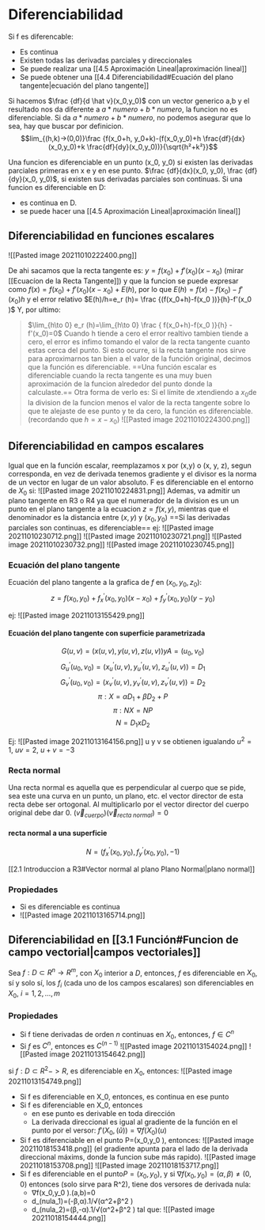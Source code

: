 # Diferenciabilidad
Si f es diferencable:
- Es continua
- Existen todas las derivadas parciales y direccionales
- Se puede realizar una [[4.5 Aproximación Lineal|aproximación lineal]] 
- Se puede obtener una  [[4.4 Diferenciabilidad#Ecuación del plano tangente|ecuación del plano tangente]]

Si hacemos $\frac {df}{d \hat v}(x_0,y_0)$ con un vector generico a,b y el resultado nos da diferente a $a*numero+b*numero$, la funcion no es diferenciable. Si da $a*numero+b*numero$, no podemos asegurar que lo sea, hay que buscar por definicion. 
$$lim_{(h,k)->(0,0)}\frac {f(x_0+h, y_0+k)-(f(x_0,y_0)+h \frac{df}{dx}(x_0,y_0)+k \frac{df}{dy}(x_0,y_0))}{\sqrt{h²+k²}}$$

Una funcion es diferenciable en un punto (x_0, y_0) si existen las derivadas parciales primeras en x e y en ese punto. $\frac {df}{dx}(x_0, y_0), \frac {df}{dy}(x_0, y_0)$, si existen sus derivadas parciales son continuas. 
Si una funcion es diferenciable en D:
- es continua en D.
- se puede hacer una [[4.5 Aproximación Lineal|aproximación lineal]]

## Diferenciabilidad en funciones escalares
![[Pasted image 20211010222400.png]]

De ahi sacamos que la recta tangente es: $y = f(x_0)+f'(x_0)(x-x_0)$ (mirar [[Ecuacíon de la Recta Tangente]]) y que la funcion se puede expresar como $f(x)= f(x_0)+f'(x_0)(x-x_0)+E(h)$, por lo que $E(h)=f(x)-f(x_0 )-f'(x_0 )h$ y el error relativo $E(h)/h=e_r (h)=   \frac {(f(x_0+h)-f(x_0 ))}{h}-f'(x_0 )$
Y, por ultimo:
>   $\lim_{h\to 0} e_r (h)=\lim_{h\to 0} \frac {   f(x_0+h)-f(x_0 )}{h} - f'(x_0)=0$
Cuando h tiende a cero el error realtivo tambien tiende a cero, el error es infimo tomando el valor de la recta tangente cuanto estas cerca del punto. Si esto ocurre, si la recta tangente nos sirve para aproximarnos tan bien a el valor de la función original, decimos que la función es diferenciable. ==Una función escalar es diferenciable cuando la recta tangente es una muy buen aproximación de la funcion alrededor del punto donde la calculaste.==
Otra forma de verlo es: Si el límite de $x$tendiendo a $x_0$de la division de la funcion menos el valor de la recta tangente sobre lo que te alejaste de ese punto y te da cero, la función es diferenciable.
(recordando que $h = x-x_0$)
![[Pasted image 20211010224300.png]]




## Diferenciabilidad en campos escalares
Igual que en la función escalar, reemplazamos x por (x,y) o (x, y, z), segun corresponda, en vez de derivada tenemos gradiente y el divisor es la norma de un vector en lugar de un valor absoluto.
F es diferenciable en el entorno de $X_0$ si:
![[Pasted image 20211010224831.png]]
Ademas, va admitir un plano tangente en R3 o  R4 ya que el numerador de la division es un un punto en el plano tangente a la ecuacion $z=f(x,y)$, mientras que el denominador es la distancia entre $(x,y)$ y $(x_0, y_0)$
==Si las derivadas parciales son continuas, es diferenciable==
ej: 
![[Pasted image 20211010230712.png]]
![[Pasted image 20211010230721.png]]
![[Pasted image 20211010230732.png]]
![[Pasted image 20211010230745.png]]

### Ecuación del plano tangente
Ecuación del plano tangente a la grafica de $f$ en $(x_0, y_0, z_0)$:
$$z=f(x_0,y_0 )+f_x^′ (x_0,y_0 )(x-x_0 )+f_y^′ (x_0,y_0 )(y-y_0 )$$

ej: ![[Pasted image 20211013155429.png]]

#### Ecuación del plano tangente con superficie parametrizada
$$G(u,v)=(x(u,v),y(u,v),z(u,v)) y A=(u_0,v_0 )$$
$$G_u^′ (u_0,v_0 )=(x_u^′ (u,v),y_u^′ (u,v),z_u^′ (u,v))=D_1$$
$$G_v^′ (u_0,v_0 )=(x_v^′ (u,v),y_v^′ (u,v),z_v^′ (u,v))=D_2$$
$$π: X=α D_1+β D_2+P$$
$$π: N X=N P$$
$$N=D_1  x D_2$$


Ej: 
![[Pasted image 20211013164156.png]]
u y v se obtienen igualando $u^2=1$, $uv=2$, $u+v = -3$



### Recta normal
   
Una recta normal es aquella que es perpendicular al cuerpo que se pide, sea este una curva en un punto, un plano, etc. el vector director de esta recta debe ser ortogonal. Al multiplicarlo por el vector director del cuerpo original debe dar 0.
$(\vec v_{cuerpo})(\vec v_{recta \ normal})=0$
#### recta normal a una superficie
$$N=(f_x^′ (x_0,y_0 ), f_y^′ (x_0,y_0 ), -1)$$

[[2.1 Introduccion a R3#Vector normal al plano Plano Normal|plano normal]]


### Propiedades
- Si es diferenciable es continua
- ![[Pasted image 20211013165714.png]]

## Diferenciabilidad en [[3.1 Función#Funcion de campo vectorial|campos vectoriales]] 
   

Sea $f:D⊂R^n→R^m$, con $X_0$ interior a $D$, entonces, $f$ es diferenciable en $X_0$, sí y solo sí, los $f_i$ (cada uno de los campos escalares) son diferenciables en $X_0$, $i=1, 2,…, m$

### Propiedades
- Si f tiene derivadas de orden $n$ continuas en $X_0$, entonces, $f∈C^n$
- Si $f$ es $C^n$, entonces es $C^(n-1)$
![[Pasted image 20211013154024.png]]
![[Pasted image 20211013154642.png]]

si $f:D \subset R^2->R$, es diferenciable en $X_0$, entonces: 
![[Pasted image 20211013154749.png]]

- Si f es diferenciable en X_0, entonces, es continua en ese punto
- Si f es diferenciable en X_0, entonces
	- en ese punto es derivable en toda dirección
	- La derivada direccional es igual al gradiente de la función en el punto por el versor: $f'(X_0,(\hat u))=∇f(X_0)(u)$
- Si f es diferenciable en el punto P=(x_0,y_0 ), entonces: ![[Pasted image 20211018153418.png]] (el gradiente apunta para el lado de la derivada direccional máxims, donde la funcion sube más rapido). ![[Pasted image 20211018153708.png]] ![[Pasted image 20211018153717.png]]
- Si f es diferenciable en el punto$P=(x_0,y_0 )$, y si $∇f(x_0,y_0 )=(α,β)≠(0,0)$ entonces (solo sirve para R^2), tiene dos versores de derivada nula:
	- ∇f(x_0,y_0 ).(a,b)=0 
	- d_(nula_1)=(-β,α).1/√(α^2+β^2 )
	- d_(nula_2)=(β,-α).1/√(α^2+β^2 )
	tal que: ![[Pasted image 20211018154444.png]]